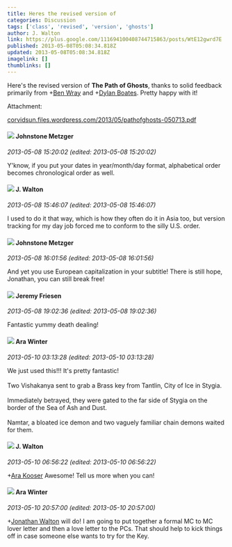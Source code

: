 ```yaml
---
title: Heres the revised version of
categories: Discussion
tags: ['class', 'revised', 'version', 'ghosts']
author: J. Walton
link: https://plus.google.com/111694100408744715863/posts/WtE12gwrd7E
published: 2013-05-08T05:08:34.818Z
updated: 2013-05-08T05:08:34.818Z
imagelink: []
thumblinks: []
---
```


Here&#39;s the revised version of <b>The Path of Ghosts</b>, thanks to solid feedback primarily from <span class="proflinkWrapper"><span class="proflinkPrefix">+</span><a class="proflink" href="https://plus.google.com/117478240607286855024" oid="117478240607286855024">Ben Wray</a></span> and <span class="proflinkWrapper"><span class="proflinkPrefix">+</span><a class="proflink" href="https://plus.google.com/104977908596381674248" oid="104977908596381674248">Dylan Boates</a></span>. Pretty happy with it!


Attachment:

<a href='http://corvidsun.files.wordpress.com/2013/05/pathofghosts-050713.pdf'>corvidsun.files.wordpress.com/2013/05/pathofghosts-050713.pdf</a>


<div id='comment z12kvtfornbdvpp5m04ccffy1kzsx5vage4'>
  <h4><img src='{{site.baseurl}}//images/avatars/113864117304127544117_photo.jpg'> Johnstone Metzger</h4>
      <p><cite>2013-05-08 15:20:02 (edited: 2013-05-08 15:20:02)</cite></p>
        <p>Y&#39;know, if you put your dates in year/month/day format, alphabetical order becomes chronological order as well.</p>
</div>
        

<div id='comment z12kvtfornbdvpp5m04ccffy1kzsx5vage4'>
  <h4><img src='{{site.baseurl}}//images/avatars/111694100408744715863_photo.jpg'> J. Walton</h4>
      <p><cite>2013-05-08 15:46:07 (edited: 2013-05-08 15:46:07)</cite></p>
        <p>I used to do it that way, which is how they often do it in Asia too, but version tracking for my day job forced me to conform to the silly U.S. order.</p>
</div>
        

<div id='comment z12kvtfornbdvpp5m04ccffy1kzsx5vage4'>
  <h4><img src='{{site.baseurl}}//images/avatars/113864117304127544117_photo.jpg'> Johnstone Metzger</h4>
      <p><cite>2013-05-08 16:01:56 (edited: 2013-05-08 16:01:56)</cite></p>
        <p>And yet you use European capitalization in your subtitle! There is still hope, Jonathan, you can still break free!</p>
</div>
        

<div id='comment z12kvtfornbdvpp5m04ccffy1kzsx5vage4'>
  <h4><img src='{{site.baseurl}}//images/avatars/112258979021033246325_photo.jpg'> Jeremy Friesen</h4>
      <p><cite>2013-05-08 19:02:36 (edited: 2013-05-08 19:02:36)</cite></p>
        <p>Fantastic yummy death dealing!</p>
</div>
        

<div id='comment z12kvtfornbdvpp5m04ccffy1kzsx5vage4'>
  <h4><img src='{{site.baseurl}}//images/avatars/115723089379701254750_photo.jpg'> Ara Winter</h4>
      <p><cite>2013-05-10 03:13:28 (edited: 2013-05-10 03:13:28)</cite></p>
        <p>We just used this!!! It&#39;s pretty fantastic!<br /><br />Two Vishakanya sent to grab a Brass key from Tantlin, City of Ice in Stygia. <br /><br />Immediately betrayed, they were gated to the far side of Stygia on the border of the Sea of Ash and Dust.<br /><br />Namtar, a bloated ice demon and two vaguely familiar chain demons waited for them. </p>
</div>
        

<div id='comment z12kvtfornbdvpp5m04ccffy1kzsx5vage4'>
  <h4><img src='{{site.baseurl}}//images/avatars/111694100408744715863_photo.jpg'> J. Walton</h4>
      <p><cite>2013-05-10 06:56:22 (edited: 2013-05-10 06:56:22)</cite></p>
        <p><span class="proflinkWrapper"><span class="proflinkPrefix">+</span><a class="proflink" href="https://plus.google.com/115723089379701254750" oid="115723089379701254750">Ara Kooser</a></span> Awesome! Tell us more when you can!</p>
</div>
        

<div id='comment z12kvtfornbdvpp5m04ccffy1kzsx5vage4'>
  <h4><img src='{{site.baseurl}}//images/avatars/115723089379701254750_photo.jpg'> Ara Winter</h4>
      <p><cite>2013-05-10 20:57:00 (edited: 2013-05-10 20:57:00)</cite></p>
        <p><span class="proflinkWrapper"><span class="proflinkPrefix">+</span><a class="proflink" href="https://plus.google.com/111694100408744715863" oid="111694100408744715863">Jonathan Walton</a></span> will do! I am going to put together a formal MC to MC lover letter and then a love letter to the PCs. That should help to kick things off in case someone else wants to try for the Key. </p>
</div>
        